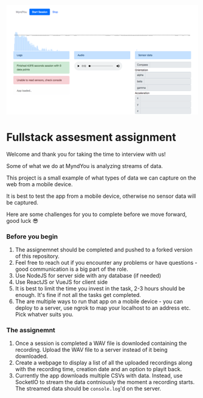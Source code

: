 ![Screenshot](screenshot.png)

# Fullstack assesment assignment

Welcome and thank you for taking the time to interview with us!

Some of what we do at MyndYou is analyzing streams of data.

This project is a small example of what types of data we can capture on the web from a mobile device.

It is best to test the app from a mobile device, otherwise no sensor data will be captured.

Here are some challenges for you to complete before we move forward, good luck 😎

### Before you begin
1. The assignemnet should be completed and pushed to a forked version of this repository.
1. Feel free to reach out if you encounter any problems or have questions - good communication is a big part of the role.
1. Use NodeJS for server side with any database (if needed)
1. Use ReactJS or VueJS for client side
1. It is best to limit the time you invest in the task, 2-3 hours should be enough. It's fine if not all the tasks get completed.
1. The are multiple ways to run that app on a mobile device - you can deploy to a server, use ngrok to map your localhost to an address etc. Pick whatver suits you.

### The assignemnt
1. Once a session is completed a WAV file is downloded containing the recording. Upload the WAV file to a server instead of it being downloaded.
1. Create a webpage to display a list of all the uploaded recordings along with the recording time, creation date and an option to playit back.
1. Currently the app downloads multiple CSVs with data. Instead, use SocketIO to stream the data contniously the moment a recording starts. The streamed data should be `console.log`'d on the server.
